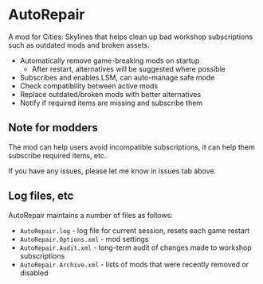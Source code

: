 # AutoRepair

A mod for Cities: Skylines that helps clean up bad workshop subscriptions such as outdated mods and broken assets.

* Automatically remove game-breaking mods on startup
    * After restart, alternatives will be suggested where possible
* Subscribes and enables LSM, can auto-manage safe mode
* Check compatibility between active mods
* Replace outdated/broken mods with better alternatives
* Notify if required items are missing and subscribe them

## Note for modders

The mod can help users avoid incompatible subscriptions, it can help them subscribe required items, etc.

If you have any issues, please let me know in issues tab above.

## Log files, etc

AutoRepair maintains a number of files as follows:

* `AutoRepair.log` - log file for current session, resets each game restart
* `AutoRepair.Options.xml` - mod settings
* `AutoRepair.Audit.xml` - long-term audit of changes made to workshop subscriptions
* `AutoRepair.Archive.xml` - lists of mods that were recently removed or disabled
